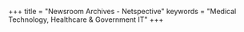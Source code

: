 +++
title = "Newsroom Archives - Netspective"
keywords = "Medical Technology, Healthcare & Government IT"
+++
